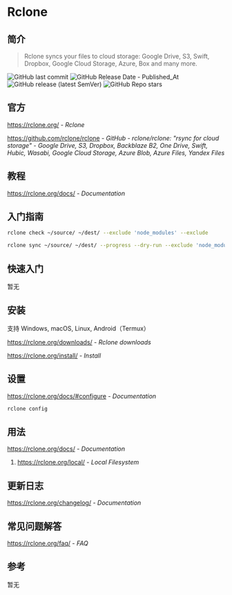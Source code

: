 # Rclone

## 简介

> Rclone syncs your files to cloud storage: Google Drive, S3, Swift, Dropbox, Google Cloud Storage, Azure, Box and many more.

![GitHub last commit](https://img.shields.io/github/last-commit/rclone/rclone?logo=github&color=blue)
![GitHub Release Date - Published_At](https://img.shields.io/github/release-date/rclone/rclone?display_date=published_at&logo=github)
![GitHub release (latest SemVer)](https://img.shields.io/github/v/release/rclone/rclone?logo=github)
![GitHub Repo stars](https://img.shields.io/github/stars/rclone/rclone?style=social)

## 官方

https://rclone.org/ - _Rclone_

https://github.com/rclone/rclone - _GitHub - rclone/rclone: &quot;rsync for cloud storage&quot; - Google Drive, S3, Dropbox, Backblaze B2, One Drive, Swift, Hubic, Wasabi, Google Cloud Storage, Azure Blob, Azure Files, Yandex Files_

## 教程

https://rclone.org/docs/ - _Documentation_

## 入门指南

```bash
rclone check ~/source/ ~/dest/ --exclude 'node_modules' --exclude
```

```bash
rclone sync ~/source/ ~/dest/ --progress --dry-run --exclude 'node_modules' --exclude 'package-lock.json'
```

## 快速入门

暂无

## 安装

支持 Windows, macOS, Linux, Android（Termux）

https://rclone.org/downloads/ - _Rclone downloads_

https://rclone.org/install/ - _Install_

## 设置

https://rclone.org/docs/#configure - _Documentation_

```bash
rclone config
```

## 用法

https://rclone.org/docs/ - _Documentation_

1. https://rclone.org/local/ - _Local Filesystem_

## 更新日志

https://rclone.org/changelog/ - _Documentation_

## 常见问题解答

https://rclone.org/faq/ - _FAQ_

## 参考

暂无
